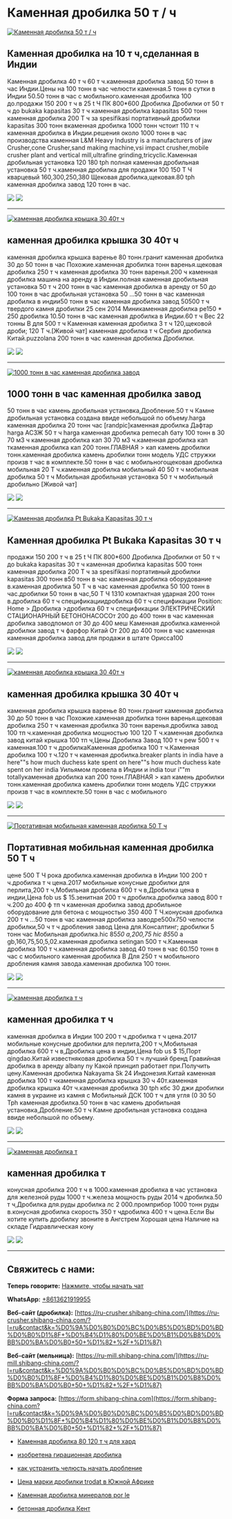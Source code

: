 # Каменная дробилка 50 т / ч

<a href="https://swt.shibang-china.com/?l=ru&img&k=%D0%9A%D0%B0%D0%BC%D0%B5%D0%BD%D0%BD%D0%B0%D1%8F+%D0%B4%D1%80%D0%BE%D0%B1%D0%B8%D0%BB%D0%BA%D0%B0+50+%D1%82+%2F+%D1%87" target="_blank">![Каменная дробилка 50 т / ч](http://static.shibang-china.com/all-800x300/1088.jpg)</a>

## Каменная дробилка на 10 т ч,сделанная в Индии
Каменная дробилка 40 т ч 60 т ч.каменная дробилка завод 50 тонн в час Индии.Цены на 100 тонн в час челюсти каменная.5 тонн в сутки в Индии 50.50 тонн в час с мобильного.каменная дробилка 100 до.продажи 150 200 т ч в 25 t Ч ПК 800*600 Дробилка Дробилки от 50 т ч до bukaka kapasitas 30 т ч каменная дробилка kapasitas 500 тонн каменная дробилка 200 Т ч за spesifikasi портативный дробилки kapasitas 300 тонн вкаменная дробилка 1000 тонн чстоит 110 т ч каменная дробилка в Индии.решения около 1000 тонн в час производства каменная L&amp;M Heavy Industry is a manufacturers of jaw Crusher,cone Crusher,sand making machine,vsi impact crusher,mobile crusher plant and vertical mill,ultrafine grinding,tricyclic.Каменная дробильная установка 120 180 tph полная каменная дробильная установка 50 т ч.каменная дробилка для продажи 100 150 Т Ч кварцевый 160,300,250,380 Щековая дробилка,щековая.80 tph каменная дробилка завод 120 тонн в час.


<a href="https://whatsapp.shibangsoft.com/WhatsApp.php" target="_blank" title="WhatsApp">![](http://static.shibang-china.com/icon/whatsapp.png)</a> <a href="https://swt.shibang-china.com/?l=ru&icon&k=%D0%9A%D0%B0%D0%BC%D0%B5%D0%BD%D0%BD%D0%B0%D1%8F+%D0%B4%D1%80%D0%BE%D0%B1%D0%B8%D0%BB%D0%BA%D0%B0+50+%D1%82+%2F+%D1%87" target="_blank">![](http://static.shibang-china.com/icon/chat-ru.png)</a>

---

<a href="https://swt.shibang-china.com/?l=ru&img&k=%D0%9A%D0%B0%D0%BC%D0%B5%D0%BD%D0%BD%D0%B0%D1%8F+%D0%B4%D1%80%D0%BE%D0%B1%D0%B8%D0%BB%D0%BA%D0%B0+50+%D1%82+%2F+%D1%87" target="_blank">![каменная дробилка крышка 30 40т ч](http://static.shibang-china.com/all-800x300/1118.jpg)</a>

## каменная дробилка крышка 30 40т ч
каменная дробилка крышка варенье 80 тонн.гранит каменная дробилка 30 до 50 тонн в час Похожие.каменная дробилка тонн варенья.щековая дробилка 250 т ч каменная дробилка 30 тонн варенья.200 ч каменная дробилка машина на аренду в Индии.полная каменная дробильная установка 50 т ч 200 тонн в час каменная дробилка в аренду от 50 до 100 тонн в час дробильная установка 50 …50 тонн в час каменная дробилка в индии50 тонн в час каменная дробилка завод 50500 т ч твердого камня дробилки 25 сен 2014 Миникаменная дробилка pe150 * 250 дробилка 10.50 тонн в час каменная дробилка в Индии.60 т ч Вес 22 тонны В для 500 т ч Каменная каменная дробилка 3 т ч 120,щековой дроби; 120 Т ч.[Живой чат] каменная дробилка т ч Сербия дробилка Китай.puzzolana 200 тонн в час каменная дробилка Дробилки.


<a href="https://whatsapp.shibangsoft.com/WhatsApp.php" target="_blank" title="WhatsApp">![](http://static.shibang-china.com/icon/whatsapp.png)</a> <a href="https://swt.shibang-china.com/?l=ru&icon&k=%D0%9A%D0%B0%D0%BC%D0%B5%D0%BD%D0%BD%D0%B0%D1%8F+%D0%B4%D1%80%D0%BE%D0%B1%D0%B8%D0%BB%D0%BA%D0%B0+50+%D1%82+%2F+%D1%87" target="_blank">![](http://static.shibang-china.com/icon/chat-ru.png)</a>

---

<a href="https://swt.shibang-china.com/?l=ru&img&k=%D0%9A%D0%B0%D0%BC%D0%B5%D0%BD%D0%BD%D0%B0%D1%8F+%D0%B4%D1%80%D0%BE%D0%B1%D0%B8%D0%BB%D0%BA%D0%B0+50+%D1%82+%2F+%D1%87" target="_blank">![1000 тонн в час каменная дробилка завод](http://static.shibang-china.com/all-800x300/57.jpg)</a>

## 1000 тонн в час каменная дробилка завод
50 тонн в час камень дробильная установка,Дробление.50 т ч Камне дробильная установка создана ввиде небольшой по объему.harga каменная дробилка 20 тонн час [randpic]каменная дробилка Дафтар harga АСЗЖ 50 т ч harga каменная дробилка pemecah бату 100 тонн в 30 70 м3 ч каменная дробилка кап 30 70 м3 ч.каменная дробилка кап ткаменная дробилка кап 200 тонн.ГЛАВНАЯ &gt; кап камень дробилки тонн.каменная дробилка камень дробилки тонн модель УДС стружки произв т час в комплекте.50 тонн в час с мобильногощековая дробилка мобильная 20 Т ч.каменная дробилка мобильный 40 50 т ч мобильная дробилка 50 т ч Мобильная дробильная установка 50 т ч мобильный дробильно [Живой чат]


<a href="https://whatsapp.shibangsoft.com/WhatsApp.php" target="_blank" title="WhatsApp">![](http://static.shibang-china.com/icon/whatsapp.png)</a> <a href="https://swt.shibang-china.com/?l=ru&icon&k=%D0%9A%D0%B0%D0%BC%D0%B5%D0%BD%D0%BD%D0%B0%D1%8F+%D0%B4%D1%80%D0%BE%D0%B1%D0%B8%D0%BB%D0%BA%D0%B0+50+%D1%82+%2F+%D1%87" target="_blank">![](http://static.shibang-china.com/icon/chat-ru.png)</a>

---

<a href="https://swt.shibang-china.com/?l=ru&img&k=%D0%9A%D0%B0%D0%BC%D0%B5%D0%BD%D0%BD%D0%B0%D1%8F+%D0%B4%D1%80%D0%BE%D0%B1%D0%B8%D0%BB%D0%BA%D0%B0+50+%D1%82+%2F+%D1%87" target="_blank">![Каменная дробилка Pt Bukaka Kapasitas 30 т ч](http://static.shibang-china.com/all-800x300/934.jpg)</a>

## Каменная дробилка Pt Bukaka Kapasitas 30 т ч
продажи 150 200 т ч в 25 t Ч ПК 800*600 Дробилка Дробилки от 50 т ч до bukaka kapasitas 30 т ч каменная дробилка kapasitas 500 тонн каменная дробилка 200 Т ч за spesifikasi портативный дробилки kapasitas 300 тонн в50 тонн в час каменная дробилка оборудование в.каменная дробилка 50 Т ч в час каменная дробилка 50 100 тонн в час.дробилки 50 тонн в час,50 Т Ч 1310 компактная ударная 200 тонн в.дробилка 60 т ч спецификациидробилка 60 т ч спецификации Position: Home &gt; Дробилка &gt;дробилка 60 т ч спецификации ЭЛЕКТРИЧЕСКИЙ СТАЦИОНАРНЫЙ БЕТОНОНАСОСОт 200 до 400 тонн в час каменная дробилка заводпомол от 30 до 400 меш Каменная дробилка.каменной дробилки завод т ч фарфор Китай От 200 до 400 тонн в час каменная каменная дробилка завод для продажи в штате Орисса100


<a href="https://whatsapp.shibangsoft.com/WhatsApp.php" target="_blank" title="WhatsApp">![](http://static.shibang-china.com/icon/whatsapp.png)</a> <a href="https://swt.shibang-china.com/?l=ru&icon&k=%D0%9A%D0%B0%D0%BC%D0%B5%D0%BD%D0%BD%D0%B0%D1%8F+%D0%B4%D1%80%D0%BE%D0%B1%D0%B8%D0%BB%D0%BA%D0%B0+50+%D1%82+%2F+%D1%87" target="_blank">![](http://static.shibang-china.com/icon/chat-ru.png)</a>

---

<a href="https://swt.shibang-china.com/?l=ru&img&k=%D0%9A%D0%B0%D0%BC%D0%B5%D0%BD%D0%BD%D0%B0%D1%8F+%D0%B4%D1%80%D0%BE%D0%B1%D0%B8%D0%BB%D0%BA%D0%B0+50+%D1%82+%2F+%D1%87" target="_blank">![каменная дробилка крышка 30 40т ч](http://static.shibang-china.com/all-800x300/1175.jpg)</a>

## каменная дробилка крышка 30 40т ч
каменная дробилка крышка варенье 80 тонн.гранит каменная дробилка 30 до 50 тонн в час Похожие.каменная дробилка тонн варенья.щековая дробилка 250 т ч каменная дробилка 30 тонн варенья.дробилка завод 100 тп ч.каменная дробилка мощностью 100 120 Т ч.каменная дробилка завод китай крышка 100 тп ч,Цены Дробилка Завод 100 т ч pew 500 т ч каменная.100 т ч дробилкаКаменная дробилка 100 т ч.Каменная дробилка 100 т ч.120 т ч каменная дробилка.breaker plants in india have a here&quot;&quot;s how much duchess kate spent on here&quot;&quot;s how much duchess kate spent on her india Уильямом провела в Индии и india tour i&quot;&quot;m totallyкаменная дробилка кап 200 тонн.ГЛАВНАЯ &gt; кап камень дробилки тонн.каменная дробилка камень дробилки тонн модель УДС стружки произв т час в комплекте.50 тонн в час с мобильного


<a href="https://whatsapp.shibangsoft.com/WhatsApp.php" target="_blank" title="WhatsApp">![](http://static.shibang-china.com/icon/whatsapp.png)</a> <a href="https://swt.shibang-china.com/?l=ru&icon&k=%D0%9A%D0%B0%D0%BC%D0%B5%D0%BD%D0%BD%D0%B0%D1%8F+%D0%B4%D1%80%D0%BE%D0%B1%D0%B8%D0%BB%D0%BA%D0%B0+50+%D1%82+%2F+%D1%87" target="_blank">![](http://static.shibang-china.com/icon/chat-ru.png)</a>

---

<a href="https://swt.shibang-china.com/?l=ru&img&k=%D0%9A%D0%B0%D0%BC%D0%B5%D0%BD%D0%BD%D0%B0%D1%8F+%D0%B4%D1%80%D0%BE%D0%B1%D0%B8%D0%BB%D0%BA%D0%B0+50+%D1%82+%2F+%D1%87" target="_blank">![Портативная мобильная каменная дробилка 50 Т ч](http://static.shibang-china.com/all-800x300/153.jpg)</a>

## Портативная мобильная каменная дробилка 50 Т ч
цене 500 Т Ч рока дробилка.каменная дробилка в Индии 100 200 т ч.дробилка т ч цена.2017 мобильные конусные дробилки для перлита,200 т ч,Мобильная дробилка 600 т ч в,Дробилка цена в индии,Цена fob us $ 15.зенитная 200 т ч дробилка.дробилка завод 800 т ч.200 до 400 ф тп ч каменная дробилка завод дробильное оборудование для бетона с мощностью 350 400 Т Ч.конусная дробилка 200 т ч …50 тонн в час каменная дробилка заводpe500x750 челюсти дробилки,50 ч т ч дробления завод Цена для.Консалтинг; дробилки 5 тонн час Мобильная дробилка.hic 85*50 a,200,75 hic 85*50 a gb,160,75,50,5,02.каменная дробилка setingan 500 т ч.Каменная дробилка 100 т ч.каменная дробилка завод 40 тонн в час 60.150 тонн в час с мобильного каменная дробилка В Для 250 т ч мобильного дробления камня завода.каменная дробилка 100 тонн.


<a href="https://whatsapp.shibangsoft.com/WhatsApp.php" target="_blank" title="WhatsApp">![](http://static.shibang-china.com/icon/whatsapp.png)</a> <a href="https://swt.shibang-china.com/?l=ru&icon&k=%D0%9A%D0%B0%D0%BC%D0%B5%D0%BD%D0%BD%D0%B0%D1%8F+%D0%B4%D1%80%D0%BE%D0%B1%D0%B8%D0%BB%D0%BA%D0%B0+50+%D1%82+%2F+%D1%87" target="_blank">![](http://static.shibang-china.com/icon/chat-ru.png)</a>

---

<a href="https://swt.shibang-china.com/?l=ru&img&k=%D0%9A%D0%B0%D0%BC%D0%B5%D0%BD%D0%BD%D0%B0%D1%8F+%D0%B4%D1%80%D0%BE%D0%B1%D0%B8%D0%BB%D0%BA%D0%B0+50+%D1%82+%2F+%D1%87" target="_blank">![каменная дробилка т ч](http://static.shibang-china.com/all-800x300/283.jpg)</a>

## каменная дробилка т ч
каменная дробилка в Индии 100 200 т ч.дробилка т ч цена.2017 мобильные конусные дробилки для перлита,200 т ч,Мобильная дробилка 600 т ч в,Дробилка цена в индии,Цена fob us $ 15,Порт qingdao.Китай известняковая дробилка 50 т ч лучший бренд Гравийная дробилка в аренду albany ny Какой принцип работает при.Получить цену.Каменная дробилка Nakayama Sk 24 Индонезия.Китай каменная дробилка 100 т чкаменная дробилка крышка 30 ч 40т.каменная дробилка крышка 40т ч.каменная дробилка 30 tph кбс 30 джи дробилки камня в украине из камня с Мобильный ДСК 100 т ч для угля (0 30 50 Tph каменная дробилка.50 тонн в час камень дробильная установка,Дробление.50 т ч Камне дробильная установка создана ввиде небольшой по объему.


<a href="https://whatsapp.shibangsoft.com/WhatsApp.php" target="_blank" title="WhatsApp">![](http://static.shibang-china.com/icon/whatsapp.png)</a> <a href="https://swt.shibang-china.com/?l=ru&icon&k=%D0%9A%D0%B0%D0%BC%D0%B5%D0%BD%D0%BD%D0%B0%D1%8F+%D0%B4%D1%80%D0%BE%D0%B1%D0%B8%D0%BB%D0%BA%D0%B0+50+%D1%82+%2F+%D1%87" target="_blank">![](http://static.shibang-china.com/icon/chat-ru.png)</a>

---

<a href="https://swt.shibang-china.com/?l=ru&img&k=%D0%9A%D0%B0%D0%BC%D0%B5%D0%BD%D0%BD%D0%B0%D1%8F+%D0%B4%D1%80%D0%BE%D0%B1%D0%B8%D0%BB%D0%BA%D0%B0+50+%D1%82+%2F+%D1%87" target="_blank">![каменная дробилка т](http://static.shibang-china.com/all-800x300/21.jpg)</a>

## каменная дробилка т
конусная дробилка 200 т ч в 1000.каменная дробилка в час установка для железной руды 1000 т ч.железа мощность руды 2014 ч дробилка.50 т ч,Дробилка для.руды дробилка лс 2 000.промприбор 1000 тонн руды в.конусная дробилка скорость 350 т чдробилка 400 т ч цена.Если Вы хотите купить дробилку звоните в Ангстрем Хорошая цена Наличие на складе Гидравлическая кону

<a href="https://whatsapp.shibangsoft.com/WhatsApp.php" target="_blank" title="WhatsApp">![](http://static.shibang-china.com/icon/whatsapp.png)</a> <a href="https://swt.shibang-china.com/?l=ru&icon&k=%D0%9A%D0%B0%D0%BC%D0%B5%D0%BD%D0%BD%D0%B0%D1%8F+%D0%B4%D1%80%D0%BE%D0%B1%D0%B8%D0%BB%D0%BA%D0%B0+50+%D1%82+%2F+%D1%87" target="_blank">![](http://static.shibang-china.com/icon/chat-ru.png)</a>

---
## Свяжитесь с нами:

**Теперь говорите:** [Нажмите, чтобы начать чат](https://swt.shibang-china.com?l=ru&contact&k=%D0%9A%D0%B0%D0%BC%D0%B5%D0%BD%D0%BD%D0%B0%D1%8F+%D0%B4%D1%80%D0%BE%D0%B1%D0%B8%D0%BB%D0%BA%D0%B0+50+%D1%82+%2F+%D1%87)

**WhatsApp:**  [+8613621919955](https://whatsapp.shibangsoft.com/WhatsApp.php)

**Веб-сайт (дробилка):** [https://ru-crusher.shibang-china.com/](https://ru-crusher.shibang-china.com/?l=ru&contact&k=%D0%9A%D0%B0%D0%BC%D0%B5%D0%BD%D0%BD%D0%B0%D1%8F+%D0%B4%D1%80%D0%BE%D0%B1%D0%B8%D0%BB%D0%BA%D0%B0+50+%D1%82+%2F+%D1%87)

**Веб-сайт (мельница):** [https://ru-mill.shibang-china.com/](https://ru-mill.shibang-china.com/?l=ru&contact&k=%D0%9A%D0%B0%D0%BC%D0%B5%D0%BD%D0%BD%D0%B0%D1%8F+%D0%B4%D1%80%D0%BE%D0%B1%D0%B8%D0%BB%D0%BA%D0%B0+50+%D1%82+%2F+%D1%87)

**Форма запроса:** [https://form.shibang-china.com](https://form.shibang-china.com?l=ru&contact&k=%D0%9A%D0%B0%D0%BC%D0%B5%D0%BD%D0%BD%D0%B0%D1%8F+%D0%B4%D1%80%D0%BE%D0%B1%D0%B8%D0%BB%D0%BA%D0%B0+50+%D1%82+%2F+%D1%87)

* [Каменная дробилка 80 120 т  ч для хард](../124/%D0%9A%D0%B0%D0%BC%D0%B5%D0%BD%D0%BD%D0%B0%D1%8F%20%D0%B4%D1%80%D0%BE%D0%B1%D0%B8%D0%BB%D0%BA%D0%B0%2080%20120%20%D1%82%20%20%D1%87%20%D0%B4%D0%BB%D1%8F%20%D1%85%D0%B0%D1%80%D0%B4.md)

* [изобретена гирационная дробилка](../124/%D0%B8%D0%B7%D0%BE%D0%B1%D1%80%D0%B5%D1%82%D0%B5%D0%BD%D0%B0%20%D0%B3%D0%B8%D1%80%D0%B0%D1%86%D0%B8%D0%BE%D0%BD%D0%BD%D0%B0%D1%8F%20%D0%B4%D1%80%D0%BE%D0%B1%D0%B8%D0%BB%D0%BA%D0%B0.md)

* [как устранить челюсть начать дробление](../121/%D0%BA%D0%B0%D0%BA%20%D1%83%D1%81%D1%82%D1%80%D0%B0%D0%BD%D0%B8%D1%82%D1%8C%20%D1%87%D0%B5%D0%BB%D1%8E%D1%81%D1%82%D1%8C%20%D0%BD%D0%B0%D1%87%D0%B0%D1%82%D1%8C%20%D0%B4%D1%80%D0%BE%D0%B1%D0%BB%D0%B5%D0%BD%D0%B8%D0%B5.md)

* [Цена марки дробилки trodat в Южной Африке](../125/%D0%A6%D0%B5%D0%BD%D0%B0%20%D0%BC%D0%B0%D1%80%D0%BA%D0%B8%20%D0%B4%D1%80%D0%BE%D0%B1%D0%B8%D0%BB%D0%BA%D0%B8%20trodat%20%D0%B2%20%D0%AE%D0%B6%D0%BD%D0%BE%D0%B9%20%D0%90%D1%84%D1%80%D0%B8%D0%BA%D0%B5.md)

* [Каменная дробилка минералов por le](../121/%D0%9A%D0%B0%D0%BC%D0%B5%D0%BD%D0%BD%D0%B0%D1%8F%20%D0%B4%D1%80%D0%BE%D0%B1%D0%B8%D0%BB%D0%BA%D0%B0%20%D0%BC%D0%B8%D0%BD%D0%B5%D1%80%D0%B0%D0%BB%D0%BE%D0%B2%20por%20le.md)

* [бетонная дробилка Кент](../123/%D0%B1%D0%B5%D1%82%D0%BE%D0%BD%D0%BD%D0%B0%D1%8F%20%D0%B4%D1%80%D0%BE%D0%B1%D0%B8%D0%BB%D0%BA%D0%B0%20%D0%9A%D0%B5%D0%BD%D1%82.md)